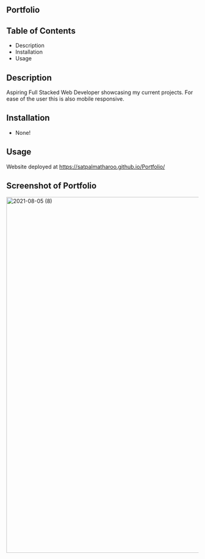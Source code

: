 
## Portfolio

## Table of Contents

* Description
* Installation
* Usage

## Description
Aspiring Full Stacked Web Developer showcasing my current projects.  For ease of the user this is also mobile responsive.

## Installation
* None!

## Usage
Website deployed at https://satpalmatharoo.github.io/Portfolio/

## Screenshot of Portfolio


<img width="933" alt="2021-08-05 (8)" src="https://user-images.githubusercontent.com/84681197/128414822-bc4d7f05-2850-4a27-abc6-6bd4329f5fe6.png">
